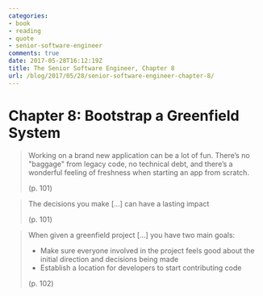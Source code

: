 ```yaml
---
categories:
- book
- reading
- quote
- senior-software-engineer
comments: true
date: 2017-05-28T16:12:19Z
title: The Senior Software Engineer, Chapter 8
url: /blog/2017/05/28/senior-software-engineer-chapter-8/
---
```


# Chapter 8: Bootstrap a Greenfield System

> Working on a brand new application can be a lot of fun. 
> There’s no "baggage" from legacy code, no technical debt,
> and there’s a wonderful feeling of freshness when starting
> an app from scratch.
>
> (p. 101)

> The decisions you make [...] can have a lasting impact
>
> (p. 101)

>When given a greenfield project [...] you have two main goals:
>   
>  * Make sure everyone involved in the project feels good about the initial direction and decisions being made
>  * Establish a location for developers to start contributing code
>
> (p. 102) 

